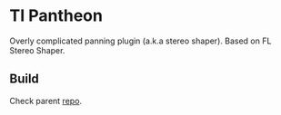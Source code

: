 # TI Pantheon

Overly complicated panning plugin (a.k.a stereo shaper). Based on FL Stereo Shaper.

## Build

Check parent [repo](https://github.com/deadManAlive/taurus-invictus).
